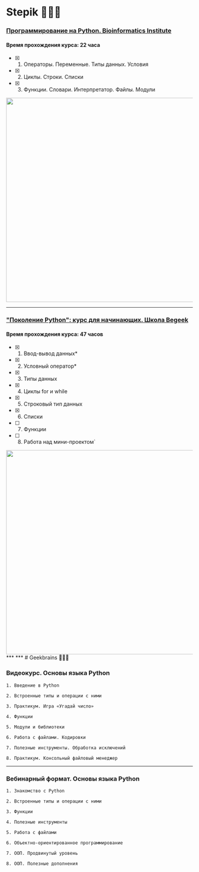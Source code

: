 # Stepik 👩🏽‍💻


### [Программирование на Python. Bioinformatics Institute](https://stepik.org/course/67/info)
#### Время прохождения курса: 22 часа
- [x] 1. Операторы. Переменные. Типы данных. Условия
- [x] 2. Циклы. Строки. Списки
- [x] 3. Функции. Словари. Интерпретатор. Файлы. Модули
<img src="https://github.com/Christinayar/Python_Basics/blob/master/stepik-certificate-bioinformatics.jpg" width="550">

***
### ["Поколение Python": курс для начинающих. Школа Begeek](https://stepik.org/course/58852/info)
#### Время прохождения курса: 47 часов

- [x] 1. Ввод-вывод данных*
- [x] 2. Условный оператор*
- [x] 3. Типы данных
- [x] 4. Циклы for и while
- [x] 5. Строковый тип данных
- [x] 6. Списки
- [ ] 7. Функции
- [ ] 8. Работа над мини-проектом`

<img src= "https://geekbrains.ru/go/BDGXkl" width="550">
***
***
# Geekbrains 👩🏽‍💻

### Видеокурс. Основы языка Python
`1. Введение в Python`

`2. Встроенные типы и операции с ними`

`3. Практикум. Игра «Угадай число»`

`4. Функции`

`5. Модули и библиотеки`

`6. Работа с файлами. Кодировки`

`7. Полезные инструменты. Обработка исключений`

`8. Практикум. Консольный файловый менеджер`
***
### Вебинарный формат. Основы языка Python
`1. Знакомство с Python`

`2. Встроенные типы и операции с ними`

`3. Функции`

`4. Полезные инструменты`

`5. Работа с файлами`

`6. Объектно-ориентированное программирование`

`7. ООП. Продвинутый уровень`

`8. ООП. Полезные дополнения`
